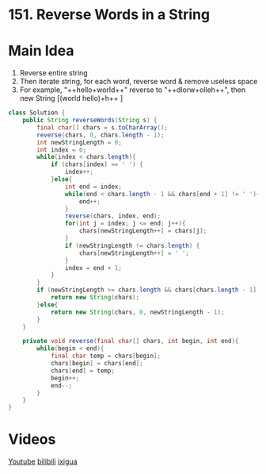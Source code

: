 # 151. Reverse Words in a String

# Main Idea
1. Reverse entire string
2. Then iterate string, for each word, reverse word & remove useless space
3. For example, "++hello+world++" reverse to "++dlorw+olleh++", then new String [(world hello)+h++ ]

```java
class Solution {
    public String reverseWords(String s) {
        final char[] chars = s.toCharArray();
        reverse(chars, 0, chars.length - 1);
        int newStringLength = 0;
        int index = 0;
        while(index < chars.length){
            if (chars[index] == ' ') {
                index++;
            }else{
                int end = index;
                while(end < chars.length - 1 && chars[end + 1] != ' '){
                    end++;
                }
                reverse(chars, index, end);
                for(int j = index; j <= end; j++){
                    chars[newStringLength++] = chars[j];
                }
                if (newStringLength != chars.length) {
                    chars[newStringLength++] = ' ';
                }
                index = end + 1;
            }
        }
        if (newStringLength >= chars.length && chars[chars.length - 1] != ' ') {
            return new String(chars);
        }else{
            return new String(chars, 0, newStringLength - 1);
        }
    }

    private void reverse(final char[] chars, int begin, int end){
        while(begin < end){
            final char temp = chars[begin];
            chars[begin] = chars[end];
            chars[end] = temp;
            begin++;
            end--;
        }
    }
}
```

# Videos
[Youtube](https://www.youtube.com/watch?v=BbQf6BldR80)
[bilibili](https://www.bilibili.com/video/BV1uF411e7U6/)
[ixigua](https://www.ixigua.com/i7021248851776373262/)